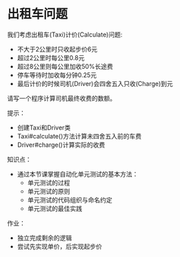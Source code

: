 # 出租车问题

我们考虑出租车(Taxi)计价(Calculate)问题: 
 
* 不大于2公里时只收起步价6元
* 超过2公里时每公里0.8元  
* 超过8公里则每公里加收50%长途费    
* 停车等待时加收每分钟0.25元
* 最后计价的时候司机(Driver)会四舍五入只收(Charge)到元 

请写一个程序计算司机最终收费的数额。  

提示：

* 创建Taxi和Driver类
* Taxi#calculate()方法计算未四舍五入前的车费
* Driver#charge()计算实际的收费


知识点：

* 通过本节课掌握自动化单元测试的基本方法：
    * 单元测试的过程
    * 单元测试的原则
    * 单元测试的代码组织与命名约定
    * 单元测试的最佳实践


作业：

* 独立完成剩余的逻辑
* 尝试先实现单价，后实现起步价





